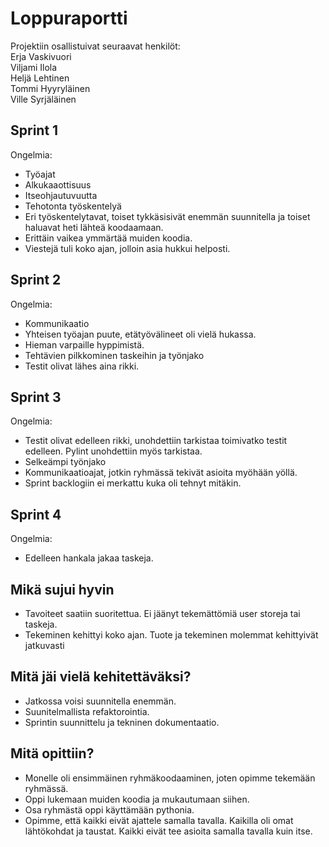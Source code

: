 # Loppuraportti
Projektiin osallistuivat seuraavat henkilöt:  
Erja Vaskivuori  
Viljami Ilola  
Heljä Lehtinen  
Tommi Hyyryläinen  
Ville Syrjäläinen  
## Sprint 1
Ongelmia:
- Työajat
- Alkukaaottisuus  
- Itseohjautuvuutta  
- Tehotonta työskentelyä  
- Eri työskentelytavat, toiset tykkäsisivät enemmän suunnitella ja toiset haluavat heti lähteä koodaamaan.  
- Erittäin vaikea ymmärtää muiden koodia.
- Viestejä tuli koko ajan, jolloin asia hukkui helposti.  

## Sprint 2  
Ongelmia:  
- Kommunikaatio
- Yhteisen työajan puute, etätyövälineet oli vielä hukassa.
- Hieman varpaille hyppimistä.
- Tehtävien pilkkominen taskeihin ja työnjako
- Testit olivat lähes aina rikki.

## Sprint 3
Ongelmia:
- Testit olivat edelleen rikki, unohdettiin tarkistaa toimivatko testit edelleen. Pylint unohdettiin myös tarkistaa.
- Selkeämpi työnjako
- Kommunikaatioajat, jotkin ryhmässä tekivät asioita myöhään yöllä.
- Sprint backlogiin ei merkattu kuka oli tehnyt mitäkin.

## Sprint 4
Ongelmia:
- Edelleen hankala jakaa taskeja.

## Mikä sujui hyvin
- Tavoiteet saatiin suoritettua. Ei jäänyt tekemättömiä user storeja tai taskeja.
- Tekeminen kehittyi koko ajan. Tuote ja tekeminen molemmat kehittyivät jatkuvasti

## Mitä jäi vielä kehitettäväksi?
- Jatkossa voisi suunnitella enemmän.
- Suunitelmallista refaktorointia.
- Sprintin suunnittelu ja tekninen dokumentaatio.

## Mitä opittiin?
- Monelle oli ensimmäinen ryhmäkoodaaminen, joten opimme tekemään ryhmässä.
- Oppi lukemaan muiden koodia ja mukautumaan siihen.
- Osa ryhmästä oppi käyttämään pythonia.
- Opimme, että kaikki eivät ajattele samalla tavalla. Kaikilla oli omat lähtökohdat ja taustat. Kaikki eivät tee asioita samalla tavalla kuin itse.
